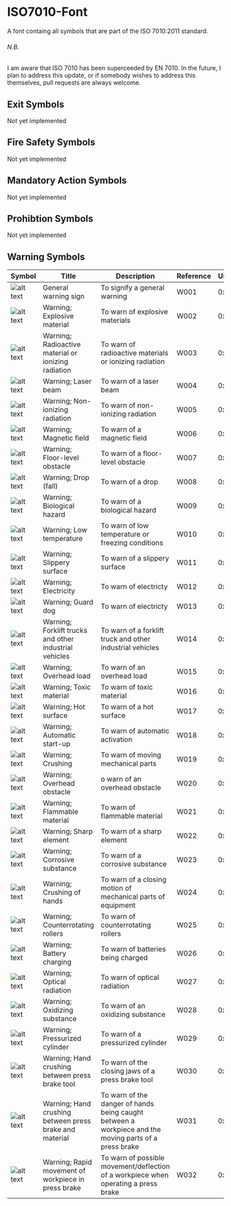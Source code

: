 ISO7010-Font
============

A font containg all symbols that are part of the ISO 7010:2011 standard.

###### N.B.
I am aware that ISO 7010 has been superceeded by EN 7010. In the future, I plan to address this update, or if somebody wishes to address this themselves, pull requests are always welcome.


## Exit Symbols
Not yet implemented

## Fire Safety Symbols
Not yet implemented

## Mandatory Action Symbols
Not yet implemented

## Prohibtion Symbols
Not yet implemented

## Warning Symbols

Symbol | Title | Description | Reference | Unicode
--- | --- | --- | --- | ---
![alt text](https://www.iso.org/iobp/graphics/grs/ISO008545_200.png "ISO 7010 W001") | General warning sign | To signify a general warning | W001 | 0xE800
![alt text](https://www.iso.org/iobp/graphics/grs/ISO008546_200.png "ISO 7010 W002") | Warning; Explosive material | To warn of explosive materials | W002 | 0xE801
![alt text](https://www.iso.org/iobp/graphics/grs/ISO008547_200.png "ISO 7010 W003") | Warning; Radioactive material or ionizing radiation | To warn of radioactive materials or ionizing radiation | W003 | 0xE802
![alt text](https://www.iso.org/iobp/graphics/grs/ISO008548_200.png "ISO 7010 W004") | Warning; Laser beam | To warn of a laser beam | W004 | 0xE803
![alt text](https://www.iso.org/iobp/graphics/grs/ISO008549_200.png "ISO 7010 W005") | Warning; Non-ionizing radiation | To warn of non-ionizing radiation | W005 | 0xE804
![alt text](https://www.iso.org/iobp/graphics/grs/ISO008550_200.png "ISO 7010 W006") | Warning; Magnetic field | To warn of a magnetic field | W006 | 0xE805
![alt text](https://www.iso.org/iobp/graphics/grs/ISO008551_200.png "ISO 7010 W007") | Warning; Floor-level obstacle | To warn of a floor-level obstacle | W007 | 0xE806
![alt text](https://www.iso.org/iobp/graphics/grs/ISO008552_200.png "ISO 7010 W008") | Warning; Drop (fall) | To warn of a drop | W008 | 0xE807
![alt text](https://www.iso.org/iobp/graphics/grs/ISO008553_200.png "ISO 7010 W009") | Warning; Biological hazard | To warn of a biological hazard | W009 | 0xE808
![alt text](https://www.iso.org/iobp/graphics/grs/ISO008554_200.png "ISO 7010 W010") | Warning; Low temperature | To warn of low temperature or freezing conditions | W010 | 0xE809
![alt text](https://www.iso.org/iobp/graphics/grs/ISO008555_200.png "ISO 7010 W011") | Warning; Slippery surface | To warn of a slippery surface | W011 | 0xE80A
![alt text](https://www.iso.org/iobp/graphics/grs/ISO008556_200.png "ISO 7010 W012") | Warning; Electricity | To warn of electricty | W012 | 0xE80B
![alt text](https://www.iso.org/iobp/graphics/grs/ISO008557_200.png "ISO 7010 W013") | Warning; Guard dog | To warn of electricty | W013 | 0xE80C
![alt text](https://www.iso.org/iobp/graphics/grs/ISO008558_200.png "ISO 7010 W014") | Warning; Forklift trucks and other industrial vehicles | To warn of a forklift truck and other industrial vehicles | W014 | 0xE80D
![alt text](https://www.iso.org/iobp/graphics/grs/ISO008559_200.png "ISO 7010 W015") | Warning; Overhead load | To warn of an overhead load | W015 | 0xE80E
![alt text](https://www.iso.org/iobp/graphics/grs/ISO008560_200.png "ISO 7010 W016") | Warning; Toxic material | To warn of toxic material | W016 | 0xE80F
![alt text](https://www.iso.org/iobp/graphics/grs/ISO008561_200.png "ISO 7010 W017") | Warning; Hot surface | To warn of a hot surface | W017 | 0xE810
![alt text](https://www.iso.org/iobp/graphics/grs/ISO008562_200.png "ISO 7010 W018") | Warning; Automatic start-up | To warn of automatic activation | W018 | 0xE811
![alt text](https://www.iso.org/iobp/graphics/grs/ISO008563_200.png "ISO 7010 W019") | Warning; Crushing | To warn of moving mechanical parts | W019 | 0xE812
![alt text](https://www.iso.org/iobp/graphics/grs/ISO008564_200.png "ISO 7010 W020") | Warning; Overhead obstacle | o warn of an overhead obstacle | W020 | 0xE813
![alt text](https://www.iso.org/iobp/graphics/grs/ISO008565_200.png "ISO 7010 W021") | Warning; Flammable material| To warn of flammable material | W021 | 0xE814
![alt text](https://www.iso.org/iobp/graphics/grs/ISO008566_200.png "ISO 7010 W022") | Warning; Sharp element | To warn of a sharp element | W022 | 0xE815
![alt text](https://www.iso.org/iobp/graphics/grs/ISO008567_200.png "ISO 7010 W023") | Warning; Corrosive substance | To warn of a corrosive substance | W023 | 0xE816
![alt text](https://www.iso.org/iobp/graphics/grs/ISO008568_200.png "ISO 7010 W024") | Warning; Crushing of hands | To warn of a closing motion of mechanical parts of equipment | W024 | 0xE817
![alt text](https://www.iso.org/iobp/graphics/grs/ISO008465_200.png "ISO 7010 W025") | Warning; Counterrotating rollers | To warn of counterrotating rollers | W025 | 0xE818
![alt text](https://www.iso.org/iobp/graphics/grs/ISO008466_200.png "ISO 7010 W026") | Warning; Battery charging | To warn of batteries being charged | W026 | 0xE819
![alt text](https://www.iso.org/iobp/graphics/grs/ISO008569_200.png "ISO 7010 W027") | Warning; Optical radiation | To warn of optical radiation | W027 | 0xE81A
![alt text](https://www.iso.org/iobp/graphics/grs/ISO008570_200.png "ISO 7010 W028") | Warning; Oxidizing substance | To warn of an oxidizing substance | W028 | 0xE81B
![alt text](https://www.iso.org/iobp/graphics/grs/ISO008481_200.png "ISO 7010 W029") | Warning; Pressurized cylinder | To warn of a pressurized cylinder | W029 | 0xE81C
![alt text](https://www.iso.org/iobp/graphics/grs/ISO011207_200.png "ISO 7010 W030") | Warning; Hand crushing between press brake tool | To warn of the closing jaws of a press brake tool | W030 | 0xE81D
![alt text](https://www.iso.org/iobp/graphics/grs/ISO011208_200.png "ISO 7010 W031") | Warning; Hand crushing between press brake and material | To warn of the danger of hands being caught between a workpiece and the moving parts of a press brake | W031 | 0xE81E
![alt text](https://www.iso.org/iobp/graphics/grs/ISO011220_200.png "ISO 7010 W032") | Warning; Rapid movement of workpiece in press brake | To warn of possible movement/deflection of a workpiece when operating a press brake | W032 | 0xE81F
